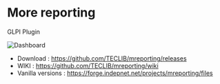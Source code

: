 More reporting 
==============

GLPI Plugin

![Dashboard](https://raw.githubusercontent.com/TECLIB/mreporting/master/screenshots/dashboard.png)

* Download : https://github.com/TECLIB/mreporting/releases
* WIKI : https://github.com/TECLIB/mreporting/wiki
* Vanilla versions : https://forge.indepnet.net/projects/mreporting/files

